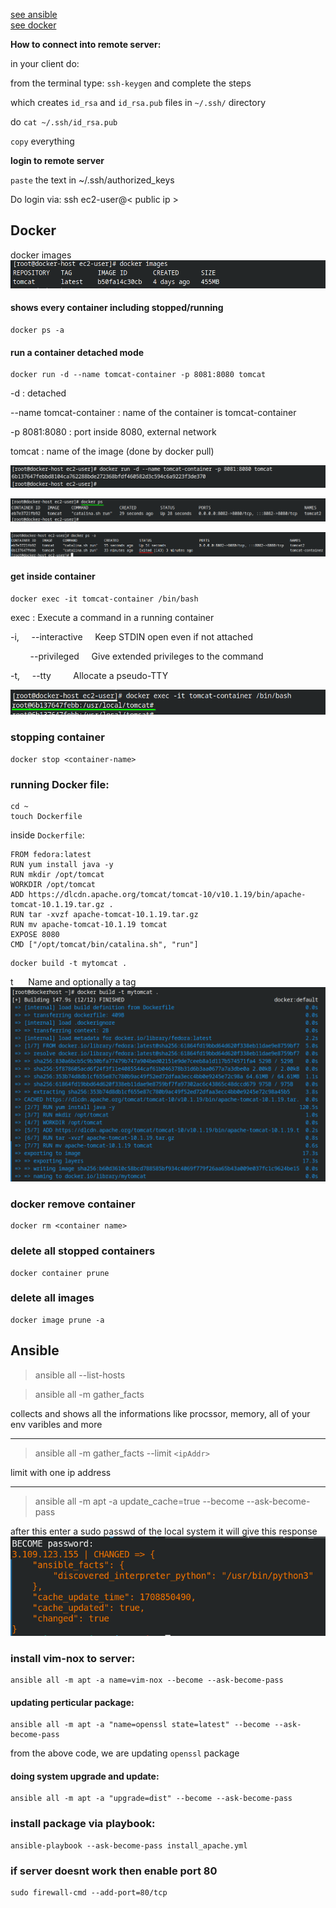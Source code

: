 [see ansible](#ansible)<br>
[see docker](#docker)<br>

**How to connect into remote server:**

in your client do:

from the terminal type: `ssh-keygen` and complete the steps

which creates `id_rsa` and `id_rsa.pub` files in `~/.ssh/` directory

do `cat ~/.ssh/id_rsa.pub`

`copy` everything

**login to remote server**

`paste` the text in ~/.ssh/authorized_keys

Do login via: ssh ec2-user@< public ip >

## Docker 

docker images
![images](./img/Screenshot_20240220_125435.png)

#### shows every container including stopped/running
``` shell
docker ps -a
```

#### run a container detached mode 
``` shell
docker run -d --name tomcat-container -p 8081:8080 tomcat
```
-d : detached

--name tomcat-container : name of the container is tomcat-container

-p 8081:8080 : port inside 8080, external network

tomcat : name of the image (done by docker pull)

![create container](./img/Screenshot_20240220_130505.png)

![docker ps](./img/Screenshot_20240220_133814.png)

![docker ps -a](./img/Screenshot_20240220_133530.png)

#### get inside container

``` shell
docker exec -it tomcat-container /bin/bash
```
exec : Execute a command in a running container

-i, &nbsp;&nbsp;&nbsp;&nbsp;--interactive &nbsp;&nbsp;&nbsp;&nbsp;Keep STDIN open even if not attached

&nbsp;&nbsp;&nbsp;&nbsp;&nbsp;&nbsp;&nbsp;&nbsp;--privileged &nbsp;&nbsp;&nbsp;&nbsp;Give extended privileges to the command

-t, &nbsp;&nbsp;&nbsp;&nbsp;--tty &nbsp;&nbsp;&nbsp;&nbsp;&nbsp;&nbsp;&nbsp;&nbsp;Allocate a pseudo-TTY

![executeInsideImg](./img/Screenshot_20240220_132507.png)

### stopping container
``` shell
docker stop <container-name>
```

### running Docker file:

``` shell
cd ~
touch Dockerfile
```
inside `Dockerfile`:
```
FROM fedora:latest
RUN yum install java -y
RUN mkdir /opt/tomcat
WORKDIR /opt/tomcat
ADD https://dlcdn.apache.org/tomcat/tomcat-10/v10.1.19/bin/apache-tomcat-10.1.19.tar.gz .
RUN tar -xvzf apache-tomcat-10.1.19.tar.gz
RUN mv apache-tomcat-10.1.19 tomcat
EXPOSE 8080
CMD ["/opt/tomcat/bin/catalina.sh", "run"]
```

``` shell
docker build -t mytomcat .
```
t &nbsp;&nbsp;&nbsp;&nbsp; Name and optionally a tag 
![dockerBuildImg](./img/Screenshot_20240221_181512.png)


### docker remove container
```
docker rm <container name>
```

### delete all stopped containers

``` shell
docker container prune
```

### delete all images 
``` shell
docker image prune -a
```

## Ansible

> ansible all --list-hosts

> ansible all -m gather_facts

collects and shows all the informations like procssor, memory, all of your env varibles and more
***
> ansible all -m gather_facts --limit `<ipAddr>`

limit with one ip address
***
> ansible all -m apt -a update_cache=true --become --ask-become-pass

after this enter a sudo passwd of the local system it will give this response
![Screenshot_20240225_141559.png](./img/Screenshot_20240225_141559.png)


### install vim-nox to server:
``` shell
ansible all -m apt -a name=vim-nox --become --ask-become-pass
```

#### updating perticular package:

``` shell
ansible all -m apt -a "name=openssl state=latest" --become --ask-become-pass
```
from the above code, we are updating `openssl` package


#### doing system upgrade and update:
``` shell
ansible all -m apt -a "upgrade=dist" --become --ask-become-pass
```

### install package via playbook:

``` shell
ansible-playbook --ask-become-pass install_apache.yml
```

### if server doesnt work then enable port 80
``` shell
sudo firewall-cmd --add-port=80/tcp
```

 